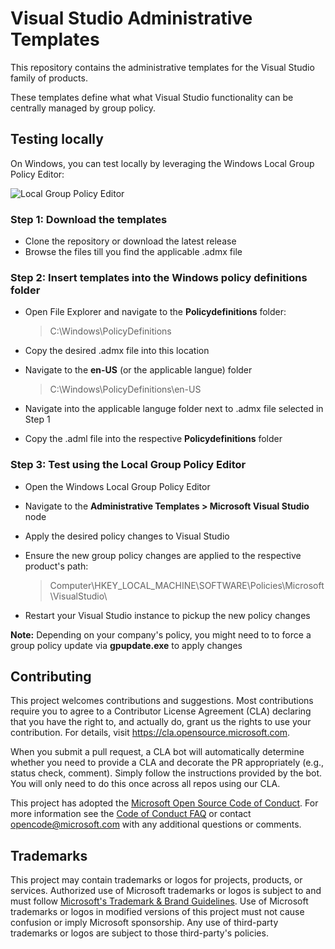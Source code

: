 # Visual Studio Administrative Templates

This repository contains the administrative templates for the Visual Studio family of products.

These templates define what what Visual Studio functionality can be centrally managed by group policy.

## Testing locally

On Windows, you can test locally by leveraging the Windows Local Group Policy Editor:

![Local Group Policy Editor](images/gpeditor.png)

### Step 1: Download the templates

- Clone the repository or download the latest release
- Browse the files till you find the applicable .admx file

### Step 2: Insert templates into the Windows policy definitions folder

- Open File Explorer and navigate to the **Policydefinitions** folder:
   > C:\Windows\PolicyDefinitions
- Copy the desired .admx file into this location
- Navigate to the **en-US** (or the applicable langue) folder
   
   > C:\Windows\PolicyDefinitions\en-US
- Navigate into the applicable languge folder next to .admx file selected in Step 1
- Copy the .adml file into the respective **Policydefinitions** folder

### Step 3: Test using the Local Group Policy Editor
- Open the Windows Local Group Policy Editor
- Navigate to the **Administrative Templates > Microsoft Visual Studio** node
- Apply the desired policy changes to Visual Studio
- Ensure the new group policy changes are applied to the respective product's path:
   
   > Computer\HKEY_LOCAL_MACHINE\SOFTWARE\Policies\Microsoft\VisualStudio\
- Restart your Visual Studio instance to pickup the new policy changes

**Note:** Depending on your company's policy, you might need to to force a group policy update via **gpupdate.exe** to apply changes


## Contributing

This project welcomes contributions and suggestions.  Most contributions require you to agree to a
Contributor License Agreement (CLA) declaring that you have the right to, and actually do, grant us
the rights to use your contribution. For details, visit https://cla.opensource.microsoft.com.

When you submit a pull request, a CLA bot will automatically determine whether you need to provide
a CLA and decorate the PR appropriately (e.g., status check, comment). Simply follow the instructions
provided by the bot. You will only need to do this once across all repos using our CLA.

This project has adopted the [Microsoft Open Source Code of Conduct](https://opensource.microsoft.com/codeofconduct/).
For more information see the [Code of Conduct FAQ](https://opensource.microsoft.com/codeofconduct/faq/) or
contact [opencode@microsoft.com](mailto:opencode@microsoft.com) with any additional questions or comments.

## Trademarks

This project may contain trademarks or logos for projects, products, or services. Authorized use of Microsoft 
trademarks or logos is subject to and must follow 
[Microsoft's Trademark & Brand Guidelines](https://www.microsoft.com/en-us/legal/intellectualproperty/trademarks/usage/general).
Use of Microsoft trademarks or logos in modified versions of this project must not cause confusion or imply Microsoft sponsorship.
Any use of third-party trademarks or logos are subject to those third-party's policies.
